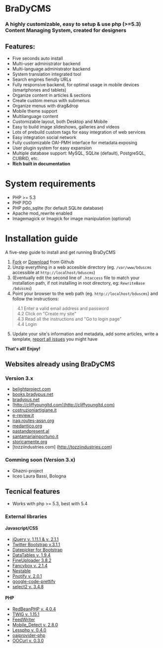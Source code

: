 # BraDyCMS

### A highly customizable, easy to setup & use php (>=5.3) Content Managing System, created for designers

## Features:

* Five seconds auto install
* Multi-user administrator backend
* Multi-language administrator backend
* System translation integrated tool
* Search engines fiendly URLs
* Fully responsive backend, for optimal usage in mobile devices (smartphones and tablets)
* Organize content in articles & sections
* Create custom menus with submenus
* Organize menus with drag&drop
* Mobile theme support
* Multilanguage content
* Customizable layout, both Desktop and Mobile
* Easy to build image slideshows, galleries and videos
* Lots of prebuild custom tags for easy integration of web services
* Easy integration social network
* Fully customizable OAI-PMH interface for metadata exposing
* User plugin system for easy expansion
* Multiple database support: MySQL, SQLite (default), PostgreSQL, CUBRID, etc.
* **Rich built in documentation**

# System requirements

* PHP >= 5.3
* PHP PDO
* PHP pdo_sqlite (for default SQLite database)
* Apache mod_rewrite enabled
* Imagemagick or Imagick for image manipulation (optional)


# Installation guide
A five-step guide to install and get running BraDyCMS

1. [Fork](https://github.com/jbogdani/BraDyCMS/) or [Download](https://github.com/jbogdani/BraDyCMS/archive/master.zip) from Github
2. Unzip everything in a web accesible directory (eg. `/var/www/bduscms` accessible at `http://localhost/bduscms`)
3. (Eventually edit the second line of `.htaccess` file to match your installation path, if not installing in root directory, eg: `RewriteBase /bduscms`)
4. Point your browser to the web path (eg. `http://localhost/bduscms`) and follow the instructions:

> 4.1 Enter a valid email address and  password  
> 4.2 Click on "Create my site"  
> 4.3 Read all the instructions  and  "Go to login page"   
> 4.4 Login
5. Update your site's information and metadata, add some articles, write a template, [report all issues](https://github.com/jbogdani/BraDyCMS/issues) you might have

**That's all! Enjoy!**

## Websites already using BraDyCMS

### Version 3.x
* [belightproject.com](http://belightproject.com)
* [books.bradypus.net](http://books.bradypus.net)
* [bradypus.net](http://bradypus.net)
* [http://cliffyoungltd.com](http://cliffyoungltd.com)
* [costruzioniartigiane.it](http://costruzioniartigiane.it)
* [e-review.it](http://e-review.it)
* [iraq.routes-assn.org](http://iraq.routes-assn.org)
* [medantico.org](http://medantico.org/)
* [pastandpresent.al](http://pastandpresent.al)
* [santamariainportuno.it](http://www.santamariainportuno.it)
* [storicamente.org](http://storicamente.org)
* [tozziindustries.com] (http://tozziindustries.com)


### Comming soon (Version 3.x)
* Ghazni-project
* liceo Laura Bassi, Bologna

## Tecnical features

* Works with php >= 5.3, best with 5.4

### External libraries

#### Javascript/CSS

* [jQuery v. 1.11.1 & v. 2.1.1](http://jquery.com/)
* [Twitter Bootstrap v.3.1.1](http://getbootstrap.com/)
* [Datepicker for Bootstrap](http://www.eyecon.ro/bootstrap-datepicker/)
* [DataTables v. 1.9.4](https://datatables.net/)
* [FineUploader 3.8.2](http://fineuploader.com/)
* [Fancybox v. 2.1.4](http://fancyapps.com/fancybox/)
* [Nestable](https://github.com/dbushell/Nestable)
* [Pnotify v. 2.0.1](https://github.com/sciactive/pnotify)
* [google-code-prettify](https://code.google.com/p/google-code-prettify/)
* [select2 v. 3.4.8](http://ivaynberg.github.io/select2/)

#### PHP

* [RedBeanPHP v. 4.0.4](http://www.redbeanphp.com/)
* [TWIG v. 1.15.1](http://twig.sensiolabs.org/)
* [FeedWriter](https://github.com/mibe/FeedWriter)
* [Mobile_Detect v. 2.8.0](https://github.com/serbanghita/Mobile-Detect)
* [Lessphp v. 0.4.0](http://leafo.net/lessphp/)
* [oaiprovider-php](https://github.com/jbogdani/oaiprovider-php)
* [OOCurl v. 0.3.0](https://github.com/jbogdani/oocurl)
